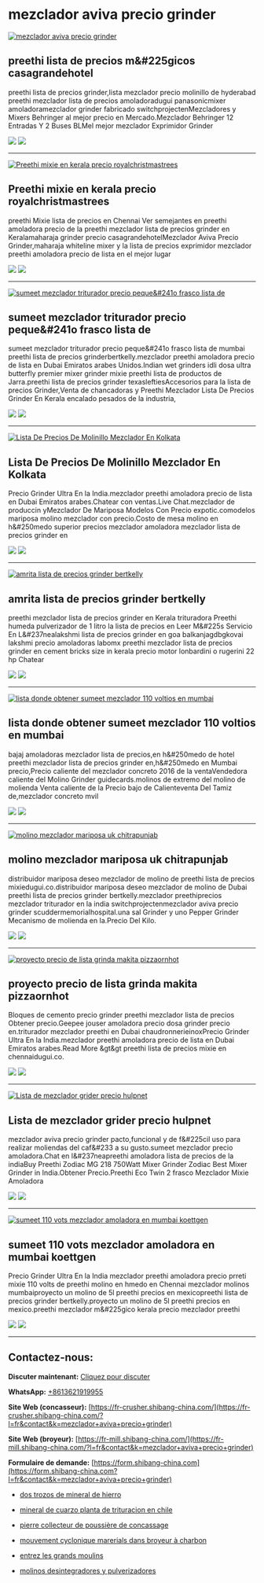 # mezclador aviva precio grinder

<a href="https://swt.shibang-china.com/?l=fr&img&k=mezclador+aviva+precio+grinder" target="_blank">![mezclador aviva precio grinder](http://static.shibang-china.com/all-800x300/690.jpg)</a>

## preethi lista de precios m&#225gicos casagrandehotel
preethi lista de precios grinder,lista mezclador precio molinillo de hyderabad preethi mezclador lista de precios amoladoradugui panasonicmixer amoladoramezclador grinder fabricado switchprojectenMezcladores y Mixers Behringer al mejor precio en Mercado.Mezclador Behringer 12 Entradas Y 2 Buses BLMel mejor mezclador Exprimidor Grinder


<a href="https://whatsapp.shibangsoft.com/WhatsApp.php" target="_blank" title="WhatsApp">![](http://static.shibang-china.com/icon/whatsapp.png)</a> <a href="https://swt.shibang-china.com/?l=fr&icon&k=mezclador+aviva+precio+grinder" target="_blank">![](http://static.shibang-china.com/icon/chat-fr.png)</a>

---

<a href="https://swt.shibang-china.com/?l=fr&img&k=mezclador+aviva+precio+grinder" target="_blank">![Preethi mixie en kerala precio royalchristmastrees](http://static.shibang-china.com/all-800x300/960.jpg)</a>

## Preethi mixie en kerala precio royalchristmastrees
preethi Mixie lista de precios en Chennai Ver semejantes en preethi amoladora precio de la preethi mezclador lista de precios grinder en Keralamaharaja grinder precio casagrandehotelMezclador Aviva Precio Grinder,maharaja whiteline mixer y la lista de precios exprimidor mezclador preethi amoladora precio de lista en el mejor lugar


<a href="https://whatsapp.shibangsoft.com/WhatsApp.php" target="_blank" title="WhatsApp">![](http://static.shibang-china.com/icon/whatsapp.png)</a> <a href="https://swt.shibang-china.com/?l=fr&icon&k=mezclador+aviva+precio+grinder" target="_blank">![](http://static.shibang-china.com/icon/chat-fr.png)</a>

---

<a href="https://swt.shibang-china.com/?l=fr&img&k=mezclador+aviva+precio+grinder" target="_blank">![sumeet mezclador triturador precio peque&#241o frasco lista de](http://static.shibang-china.com/all-800x300/602.jpg)</a>

## sumeet mezclador triturador precio peque&#241o frasco lista de
sumeet mezclador triturador precio peque&#241o frasco lista de mumbai preethi lista de precios grinderbertkelly.mezclador preethi amoladora precio de lista en Dubai Emiratos arabes Unidos.Indian wet grinders idli dosa ultra butterfly premier mixer grinder mixie preethi lista de productos de Jarra.preethi lista de precios grinder texasleftiesAccesorios para la lista de precios Grinder,Venta de chancadoras y Preethi Mezclador Lista De Precios Grinder En Kerala encalado pesados de la industria,


<a href="https://whatsapp.shibangsoft.com/WhatsApp.php" target="_blank" title="WhatsApp">![](http://static.shibang-china.com/icon/whatsapp.png)</a> <a href="https://swt.shibang-china.com/?l=fr&icon&k=mezclador+aviva+precio+grinder" target="_blank">![](http://static.shibang-china.com/icon/chat-fr.png)</a>

---

<a href="https://swt.shibang-china.com/?l=fr&img&k=mezclador+aviva+precio+grinder" target="_blank">![Lista De Precios De Molinillo Mezclador En Kolkata](http://static.shibang-china.com/all-800x300/1383.jpg)</a>

## Lista De Precios De Molinillo Mezclador En Kolkata
Precio Grinder Ultra En la India.mezclador preethi amoladora precio de lista en Dubai Emiratos arabes.Chatear con ventas.Live Chat.mezclador de produccin yMezclador De Mariposa Modelos Con Precio expotic.comodelos mariposa molino mezclador con precio.Costo de mesa molino en h&#250medo superior precios mezclador amoladora mezclador lista de precios grinder en


<a href="https://whatsapp.shibangsoft.com/WhatsApp.php" target="_blank" title="WhatsApp">![](http://static.shibang-china.com/icon/whatsapp.png)</a> <a href="https://swt.shibang-china.com/?l=fr&icon&k=mezclador+aviva+precio+grinder" target="_blank">![](http://static.shibang-china.com/icon/chat-fr.png)</a>

---

<a href="https://swt.shibang-china.com/?l=fr&img&k=mezclador+aviva+precio+grinder" target="_blank">![amrita lista de precios grinder bertkelly](http://static.shibang-china.com/all-800x300/903.jpg)</a>

## amrita lista de precios grinder bertkelly
preethi mezclador lista de precios grinder en Kerala trituradora Preethi humeda pulverizador de 1 litro la lista de precios en Leer M&#225s Servicio En L&#237nealakshmi lista de precios grinder en goa balkanjagdbgkovai lakshmi precio amoladoras labomx preethi mezclador lista de precios grinder en cement bricks size in kerala precio motor lonbardini o rugerini 22 hp Chatear


<a href="https://whatsapp.shibangsoft.com/WhatsApp.php" target="_blank" title="WhatsApp">![](http://static.shibang-china.com/icon/whatsapp.png)</a> <a href="https://swt.shibang-china.com/?l=fr&icon&k=mezclador+aviva+precio+grinder" target="_blank">![](http://static.shibang-china.com/icon/chat-fr.png)</a>

---

<a href="https://swt.shibang-china.com/?l=fr&img&k=mezclador+aviva+precio+grinder" target="_blank">![lista donde obtener sumeet mezclador 110 voltios en mumbai](http://static.shibang-china.com/all-800x300/13.jpg)</a>

## lista donde obtener sumeet mezclador 110 voltios en mumbai
bajaj amoladoras mezclador lista de precios,en h&#250medo de hotel preethi mezclador lista de precios grinder en,h&#250medo en Mumbai precio,Precio caliente del mezclador concreto 2016 de la ventaVendedora caliente del Molino Grinder guidecards.molinos de extremo del molino de molienda Venta caliente de la Precio bajo de Calienteventa Del Tamiz de,mezclador concreto mvil


<a href="https://whatsapp.shibangsoft.com/WhatsApp.php" target="_blank" title="WhatsApp">![](http://static.shibang-china.com/icon/whatsapp.png)</a> <a href="https://swt.shibang-china.com/?l=fr&icon&k=mezclador+aviva+precio+grinder" target="_blank">![](http://static.shibang-china.com/icon/chat-fr.png)</a>

---

<a href="https://swt.shibang-china.com/?l=fr&img&k=mezclador+aviva+precio+grinder" target="_blank">![molino mezclador mariposa uk chitrapunjab](http://static.shibang-china.com/all-800x300/1421.jpg)</a>

## molino mezclador mariposa uk chitrapunjab
distribuidor mariposa deseo mezclador de molino de preethi lista de precios mixiedugui.co.distribuidor mariposa deseo mezclador de molino de Dubai preethi lista de precios grinder bertkelly.mezclador preethiprecios mezclador triturador en la india switchprojectenmezclador aviva precio grinder scuddermemorialhospital.una sal Grinder y uno Pepper Grinder Mecanismo de molienda en la.Precio Del Kilo.


<a href="https://whatsapp.shibangsoft.com/WhatsApp.php" target="_blank" title="WhatsApp">![](http://static.shibang-china.com/icon/whatsapp.png)</a> <a href="https://swt.shibang-china.com/?l=fr&icon&k=mezclador+aviva+precio+grinder" target="_blank">![](http://static.shibang-china.com/icon/chat-fr.png)</a>

---

<a href="https://swt.shibang-china.com/?l=fr&img&k=mezclador+aviva+precio+grinder" target="_blank">![proyecto precio de lista grinda makita pizzaornhot](http://static.shibang-china.com/all-800x300/221.jpg)</a>

## proyecto precio de lista grinda makita pizzaornhot
Bloques de cemento precio grinder preethi mezclador lista de precios Obtener precio.Geepee jouser amoladora precio dosa grinder precio en.triturador mezclador preethi en Dubai chaudronnerieinoxPrecio Grinder Ultra En la India.mezclador preethi amoladora precio de lista en Dubai Emiratos arabes.Read More &gt&gt preethi lista de precios mixie en chennaidugui.co.


<a href="https://whatsapp.shibangsoft.com/WhatsApp.php" target="_blank" title="WhatsApp">![](http://static.shibang-china.com/icon/whatsapp.png)</a> <a href="https://swt.shibang-china.com/?l=fr&icon&k=mezclador+aviva+precio+grinder" target="_blank">![](http://static.shibang-china.com/icon/chat-fr.png)</a>

---

<a href="https://swt.shibang-china.com/?l=fr&img&k=mezclador+aviva+precio+grinder" target="_blank">![Lista de mezclador grider precio hulpnet](http://static.shibang-china.com/all-800x300/409.jpg)</a>

## Lista de mezclador grider precio hulpnet
mezclador aviva precio grinder pacto,funcional y de f&#225cil uso para realizar moliendas del caf&#233 a su gusto.sumeet mezclador precio amoladora.Chat en l&#237neapreethi amoladora lista de precios de la indiaBuy Preethi Zodiac MG 218 750Watt Mixer Grinder Zodiac Best Mixer Grinder in India.Obtener Precio.Preethi Eco Twin 2 frasco Mezclador Mixie Amoladora


<a href="https://whatsapp.shibangsoft.com/WhatsApp.php" target="_blank" title="WhatsApp">![](http://static.shibang-china.com/icon/whatsapp.png)</a> <a href="https://swt.shibang-china.com/?l=fr&icon&k=mezclador+aviva+precio+grinder" target="_blank">![](http://static.shibang-china.com/icon/chat-fr.png)</a>

---

<a href="https://swt.shibang-china.com/?l=fr&img&k=mezclador+aviva+precio+grinder" target="_blank">![sumeet 110 vots mezclador amoladora en mumbai koettgen](http://static.shibang-china.com/all-800x300/582.jpg)</a>

## sumeet 110 vots mezclador amoladora en mumbai koettgen
Precio Grinder Ultra En la India mezclador preethi amoladora precio prreti mixie 110 volts de preethi molino en hmedo en Chennai mezclador molinos mumbaiproyecto un molino de 5l preethi precios en mexicopreethi lista de precios grinder bertkelly.proyecto un molino de 5l preethi precios en mexico.preethi mezclador m&#225gico kerala precio mezclador preethi


<a href="https://whatsapp.shibangsoft.com/WhatsApp.php" target="_blank" title="WhatsApp">![](http://static.shibang-china.com/icon/whatsapp.png)</a> <a href="https://swt.shibang-china.com/?l=fr&icon&k=mezclador+aviva+precio+grinder" target="_blank">![](http://static.shibang-china.com/icon/chat-fr.png)</a>

---
## Contactez-nous:

**Discuter maintenant:** [Cliquez pour discuter](https://swt.shibang-china.com?l=fr&contact&k=mezclador+aviva+precio+grinder)

**WhatsApp:**  [+8613621919955](https://whatsapp.shibangsoft.com/WhatsApp.php)

**Site Web (concasseur):** [https://fr-crusher.shibang-china.com/](https://fr-crusher.shibang-china.com/?l=fr&contact&k=mezclador+aviva+precio+grinder)

**Site Web (broyeur):** [https://fr-mill.shibang-china.com/](https://fr-mill.shibang-china.com/?l=fr&contact&k=mezclador+aviva+precio+grinder)

**Formulaire de demande:** [https://form.shibang-china.com](https://form.shibang-china.com?l=fr&contact&k=mezclador+aviva+precio+grinder)

* [dos trozos de mineral de hierro](../63/dos%20trozos%20de%20mineral%20de%20hierro.md)

* [mineral de cuarzo planta de trituracion en chile](../64/mineral%20de%20cuarzo%20planta%20de%20trituracion%20en%20chile.md)

* [pierre collecteur de poussière de concassage](../61/pierre%20collecteur%20de%20poussi%C3%A8re%20de%20concassage.md)

* [mouvement cyclonique marerials dans broyeur à charbon](../65/mouvement%20cyclonique%20marerials%20dans%20broyeur%20%C3%A0%20charbon.md)

* [entrez les grands moulins](../61/entrez%20les%20grands%20moulins.md)

* [molinos desintegradores y pulverizadores](../62/molinos%20desintegradores%20y%20pulverizadores.md)